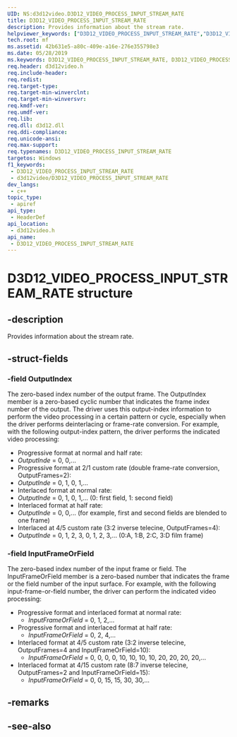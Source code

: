 ```yaml
---
UID: NS:d3d12video.D3D12_VIDEO_PROCESS_INPUT_STREAM_RATE
title: D3D12_VIDEO_PROCESS_INPUT_STREAM_RATE
description: Provides information about the stream rate.
helpviewer_keywords: ["D3D12_VIDEO_PROCESS_INPUT_STREAM_RATE","D3D12_VIDEO_PROCESS_INPUT_STREAM_RATE",""]
tech.root: mf
ms.assetid: 42b631e5-a80c-409e-a16e-276e355798e3
ms.date: 05/28/2019
ms.keywords: D3D12_VIDEO_PROCESS_INPUT_STREAM_RATE, D3D12_VIDEO_PROCESS_INPUT_STREAM_RATE,
req.header: d3d12video.h
req.include-header: 
req.redist: 
req.target-type: 
req.target-min-winverclnt: 
req.target-min-winversvr: 
req.kmdf-ver: 
req.umdf-ver: 
req.lib: 
req.dll: d3d12.dll
req.ddi-compliance: 
req.unicode-ansi: 
req.max-support: 
req.typenames: D3D12_VIDEO_PROCESS_INPUT_STREAM_RATE
targetos: Windows
f1_keywords:
 - D3D12_VIDEO_PROCESS_INPUT_STREAM_RATE
 - d3d12video/D3D12_VIDEO_PROCESS_INPUT_STREAM_RATE
dev_langs:
 - c++
topic_type:
 - apiref
api_type:
 - HeaderDef
api_location:
 - d3d12video.h
api_name:
 - D3D12_VIDEO_PROCESS_INPUT_STREAM_RATE
---
```


# D3D12_VIDEO_PROCESS_INPUT_STREAM_RATE structure


## -description

Provides information about the stream rate.

## -struct-fields

### -field OutputIndex

The zero-based index number of the output frame. The OutputIndex member is a zero-based cyclic number that indicates the frame index number of the output. The driver uses this output-index information to perform the video processing in a certain pattern or cycle, especially when the driver performs deinterlacing or frame-rate conversion. For example, with the following output-index pattern, the driver performs the indicated video processing:

- Progressive format at normal and half rate: 
 - *OutputInde* = 0, 0,...
- Progressive format at 2/1 custom rate (double frame-rate conversion, OutputFrames=2): 
 - *OutputInde* = 0, 1, 0, 1,...
- Interlaced format at normal rate: 
 - *OutputInde* = 0, 1, 0, 1,... (0: first field, 1: second field)
- Interlaced format at half rate: 
 - *OutputInde* = 0, 0,... (for example, first and second fields are blended to one frame)
- Interlaced at 4/5 custom rate (3:2 inverse telecine, OutputFrames=4): 
 - *OutputInde* = 0, 1, 2, 3, 0, 1, 2, 3,... (0:A, 1:B, 2:C, 3:D film frame)

### -field InputFrameOrField

The zero-based index number of the input frame or field. The InputFrameOrField member is a zero-based number that indicates the frame or the field number of the input surface. For example, with the following input-frame-or-field number, the driver can perform the indicated video processing: 

- Progressive format and interlaced format at normal rate: 
  - *InputFrameOrField* = 0, 1, 2,...
- Progressive format and interlaced format at half rate: 
  - *InputFrameOrField* = 0, 2, 4,...
- Interlaced format at 4/5 custom rate (3:2 inverse telecine, OutputFrames=4 and InputFrameOrField=10): 
  - *InputFrameOrField* = 0, 0, 0, 0, 10, 10, 10, 10, 20, 20, 20, 20,...
- Interlaced format at 4/15 custom rate (8:7 inverse telecine, OutputFrames=2 and InputFrameOrField=15): 
  - *InputFrameOrField* = 0, 0, 15, 15, 30, 30,...

## -remarks

## -see-also

